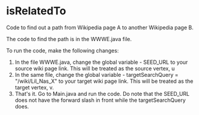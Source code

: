 # isRelatedTo
Code to find out a path from Wikipedia page A to another Wikipedia page B.

The code to find the path is in the WWWE.java file. 

To run the code, make the following changes:
1) In the file WWWE.java, change the global variable - SEED_URL to your source wiki page link. This will be treated as the source vertex, u
2) In the same file, change the global variable - targetSearchQuery = "/wiki/Lil_Nas_X" to your target wiki page link. This will be treated as the target vertex, v.
3) That's it. Go to Main.java and run the code.
Do note that the SEED_URL does not have the forward slash in front while the targetSearchQuery does.
